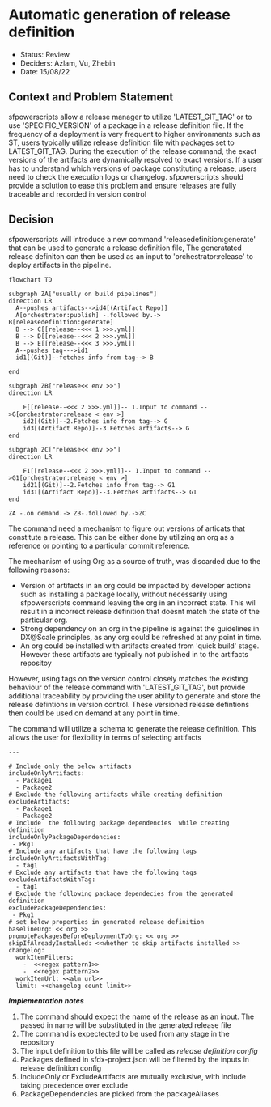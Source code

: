 # Automatic generation of release definition

* Status: Review  <!-- optional -->
* Deciders: Azlam, Vu, Zhebin <!-- optional -->
* Date: 15/08/22 <!-- optional -->

## Context and Problem Statement

sfpowerscripts allow a release manager to utilize  'LATEST_GIT_TAG' or to use 'SPECIFIC_VERSION' of a package in a release definition file. If the frequency of a deployment is very frequent to higher environments such as ST, users typically utilize release definition file with packages set to LATEST_GIT_TAG. During the execution of the release command, the exact versions of the artifacts are dynamically resolved to exact versions. If a user has to understand which versions of package constituting a release, users need to check the execution logs or changelog. sfpowerscripts  should provide a solution to ease this problem and ensure releases are fully traceable and recorded in version control

## Decision

sfpowerscripts will introduce a new command 'releasedefinition:generate' that can be used to generate a release definition file, The generatated release definiton  can then be used as an input to 'orchestrator:release' to deploy artifacts in the pipeline.

```mermaid
flowchart TD

subgraph ZA["usually on build pipelines"]
direction LR
  A--pushes artifacts-->id4[(Artifact Repo)]
  A[orchestrator:publish] -.followed by.-> B[releasedefinition:generate]
  B --> C[[release--<<< 1 >>>.yml]]
  B --> D[[release--<<< 2 >>>.yml]]
  B --> E[[release--<<< 3 >>>.yml]]
  A--pushes tag--->id1
  id1[(Git)]--fetches info from tag--> B
 
end

subgraph ZB["release<< env >>"]
direction LR
   
    F[[release--<<< 2 >>>.yml]]-- 1.Input to command -->G[orchestrator:release < env >]
    id2[(Git)]--2.Fetches info from tag--> G
    id3[(Artifact Repo)]--3.Fetches artifacts--> G  
end

subgraph ZC["release<< env >>"]
direction LR
   
    F1[[release--<<< 2 >>>.yml]]-- 1.Input to command -->G1[orchestrator:release < env >]
    id21[(Git)]--2.Fetches info from tag--> G1
    id31[(Artifact Repo)]--3.Fetches artifacts--> G1
end

ZA -.on demand.-> ZB-.followed by.->ZC
```

The command need a mechanism to figure out  versions of articats that constitute a release. This can be either done by utilizing an org as a reference or pointing to a particular commit reference.  

The mechanism of using Org as a source of truth, was discarded due to the following reasons:

* Version of artifacts in an org could be impacted by developer actions such as installing a package locally, without necessarily using sfpowerscripts command leaving the org in an incorrect state. This will result in a incorrect release definition that doesnt match the state of the particular org.
* Strong dependency on an org in the pipeline is against the guidelines in DX@Scale principles, as any org could be refreshed at any point in time.
* An org could be installed with artifacts created from 'quick build' stage. However these artifacts are typically not published in to the artifacts repositoy

However, using tags on the version control closely matches the existing behaviour of the release command with 'LATEST_GIT_TAG', but provide additional traceability  by providing the user ability to generate and store the release defintions in version control. These versioned release defintions then could be used on demand at any point in time.

The command will utilize a schema to generate the release  definition. This allows the user for flexibility in terms of selecting artifacts

```
---

# Include only the below artifacts
includeOnlyArtifacts:
  - Package1
  - Package2
# Exclude the following artifacts while creating definition
excludeArtifacts:
  - Package1
  - Package2
# Include  the following package dependencies  while creating definition
includeOnlyPackageDependencies:
 - Pkg1
# Include any artifacts that have the following tags
includeOnlyArtifactsWithTag:
  - tag1
# Exclude any artifacts that have the following tags
excludeArtifactsWithTag:
  - tag1
# Exclude the following package dependecies from the generated definition
excludePackageDependencies:
 - Pkg1
# set below properties in generated release definition 
baselineOrg: << org >>
promotePackagesBeforeDeploymentToOrg: << org >>
skipIfAlreadyInstalled: <<whether to skip artifacts installed >> 
changelog:
  workItemFilters:
    -  <<regex pattern1>>
    -  <<regex pattern2>>
  workItemUrl: <<alm url>>
  limit: <<changelog count limit>>

```

***Implementation notes***

1. The command should expect the name of the release as an input. The passed in name will be substituted in the generated release file
2. The command is expectected to be used from any stage in the repository
3. The input definition to this file will be called as *release definition config*
4. Packages defined in sfdx-project.json will be filtered by the inputs in release definition config
5. IncludeOnly or ExcludeArtifacts are mutually exclusive, with include taking precedence over exclude
6. PackageDependencies are picked from the packageAliases 
